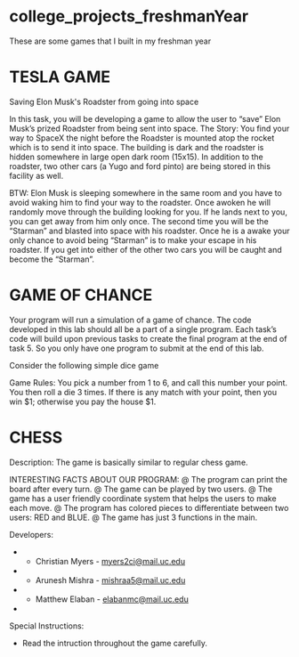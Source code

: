 # college_projects_freshmanYear

These are some games that I built in my freshman year


# TESLA GAME

Saving Elon Musk's Roadster from going into space
 
In this task, you will be developing a game to allow the user to “save” Elon Musk’s prized Roadster from being sent into space. 
The Story:
You find your way to SpaceX the night before the Roadster is mounted atop the rocket which is to send it into space.  The building is dark and the roadster is hidden somewhere in large open dark room (15x15).  In addition to the roadster, two other cars (a Yugo and ford pinto) are being stored in this facility as well. 

BTW: Elon Musk is sleeping somewhere in the same room and you have to avoid waking him to find your way to the roadster. Once awoken he will randomly move through the building looking for you. If he lands next to you, you can get away from him only once. The second time you will be the “Starman” and blasted into space with his roadster. Once he is a awake your only chance to avoid being “Starman” is to make your escape in his roadster. If you get into either of the other two cars you will be caught and become the “Starman”.

# GAME OF CHANCE

Your program will run a simulation of a game of chance.  The code developed in this lab should all be a part of a single program.  Each task’s code will build upon previous tasks to create the final program at the end of task 5.  So you only have one program to submit at the end of this lab.  

Consider the following simple dice game

Game Rules: 
You pick a number from 1 to 6, and call this number your point.  You then roll a die 3 times.  If there is any match with your point, then you win $1; otherwise you pay the house $1.

# CHESS

Description: The game is basically similar to regular chess game.

INTERESTING FACTS ABOUT OUR PROGRAM:
@ The program can print the board after every turn.
@ The game can be played by two users.
@ The game has a user friendly coordinate system that helps the users to make each move.
@ The program has colored pieces to differentiate between two users: RED and BLUE.
@ The game has just 3 functions in the main.

Developers:
 * - Christian Myers - myers2ci@mail.uc.edu
 * - Arunesh Mishra - mishraa5@mail.uc.edu
 * - Matthew Elaban - elabanmc@mail.uc.edu
 *
Special Instructions:
 * Read the intruction throughout the game carefully.
